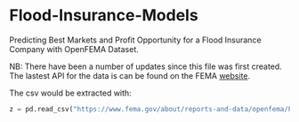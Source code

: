 # Flood-Insurance-Models
Predicting Best Markets and Profit Opportunity for a Flood Insurance Company with OpenFEMA Dataset.

NB: There have been a number of updates since this file was first created. The lastest API for the data is can be found on the FEMA <a href= "https://www.fema.gov/openfema-data-page/fima-nfip-redacted-claims-v2"> website</a>.

The csv would be extracted with: 
``` python
z = pd.read_csv("https://www.fema.gov/about/reports-and-data/openfema/FimaNfipClaims.csv")
```
